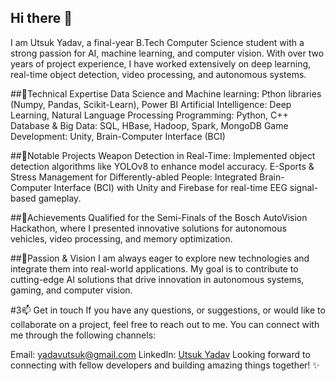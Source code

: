 ## Hi there 👋
I am Utsuk Yadav, a final-year B.Tech Computer Science student with a strong passion for AI, machine learning, and computer vision. With over two years of project experience, I have worked extensively on deep learning, real-time object detection, video processing, and autonomous systems.


##🔹Technical Expertise
Data Science and Machine learning: Pthon libraries (Numpy, Pandas, Scikit-Learn), Power BI
Artificial Intelligence: Deep Learning, Natural Language Processing
Programming: Python, C++
Database & Big Data: SQL, HBase, Hadoop, Spark, MongoDB
Game Development: Unity, Brain-Computer Interface (BCI)


##🔹Notable Projects
Weapon Detection in Real-Time: Implemented object detection algorithms like YOLOv8 to enhance model accuracy.
E-Sports & Stress Management for Differently-abled People: Integrated Brain-Computer Interface (BCI) with Unity and Firebase for real-time EEG signal-based gameplay.


##🔹Achievements
Qualified for the Semi-Finals of the Bosch AutoVision Hackathon, where I presented innovative solutions for autonomous vehicles, video processing, and memory optimization.


##🔹Passion & Vision
I am always eager to explore new technologies and integrate them into real-world applications. My goal is to contribute to cutting-edge AI solutions that drive innovation in autonomous systems, gaming, and computer vision.


#3📫 Get in touch
If you have any questions, or suggestions, or would like to collaborate on a project, feel free to reach out to me. You can connect with me through the following channels:

Email: [yadavutsuk@gmail.com](yadavutsuk@gmail.com)
LinkedIn: [Utsuk Yadav](https://www.linkedin.com/in/utsuk-yadav-69a769239/)
Looking forward to connecting with fellow developers and building amazing things together! ✨
<!--
**Utsuk7/Utsuk7** is a ✨ _special_ ✨ repository because its `README.md` (this file) appears on your GitHub profile.

Here are some ideas to get you started:

- 🔭 I’m currently working on ...
- 🌱 I’m currently learning ...
- 👯 I’m looking to collaborate on ...
- 🤔 I’m looking for help with ...
- 💬 Ask me about ...
- 📫 How to reach me: ...
- 😄 Pronouns: ...
- ⚡ Fun fact: ...
-->
